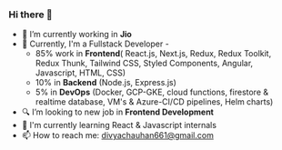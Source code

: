 ### Hi there 👋

- 🔭 I’m currently working in **Jio**
- 🌱 Currently, I'm a Fullstack Developer -
  - 85% work in **Frontend**( React.js, Next.js, Redux, Redux Toolkit, Redux Thunk, Tailwind CSS, Styled Components, Angular, Javascript, HTML, CSS)
  -  10% in **Backend** (Node.js, Express.js)
  -  5% in **DevOps** (Docker, GCP-GKE, cloud functions, firestore & realtime database, VM's & Azure-CI/CD pipelines, Helm charts)
- 🔍 I’m looking to new job in **Frontend Development**
- 📝 I'm currently learning React & Javascript internals
- 📫 How to reach me: divyachauhan661@gmail.com

